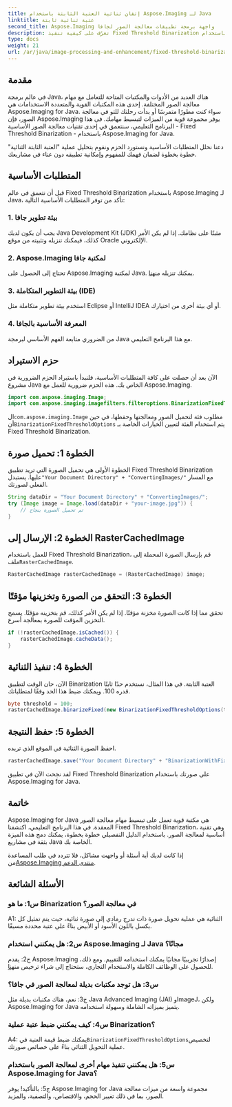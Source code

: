 ```yaml
---
title: إتقان ثنائية العتبة الثابتة باستخدام Aspose.Imaging لـ Java
linktitle: عتبة ثنائية ثابتة
second_title: Aspose.Imaging واجهة برمجة تطبيقات معالجة الصور لجافا
description: تعرّف على كيفية تنفيذ Fixed Threshold Binarization على الصور باستخدام Aspose.Imaging for Java.
type: docs
weight: 21
url: /ar/java/image-processing-and-enhancement/fixed-threshold-binarization/
---
```

## مقدمة

في عالم برمجة Java، هناك العديد من الأدوات والمكتبات المتاحة للتعامل مع مهام معالجة الصور المختلفة. إحدى هذه المكتبات القوية والمتعددة الاستخدامات هي Aspose.Imaging for Java. سواء كنت مطورًا متمرسًا أو بدأت رحلتك للتو في معالجة الصور، فإن Aspose.Imaging يوفر مجموعة قوية من الميزات لتبسيط مهامك. في هذا البرنامج التعليمي، سنتعمق في إحدى تقنيات معالجة الصور الأساسية - Fixed Threshold Binarization - باستخدام Aspose.Imaging for Java.

دعنا نحلل المتطلبات الأساسية ونستورد الحزم ونقوم بتحليل عملية "العتبة الثابتة الثنائية" خطوة بخطوة لضمان فهمك للمفهوم وإمكانية تطبيقه دون عناء في مشاريعك.

## المتطلبات الأساسية

قبل أن نتعمق في عالم Fixed Threshold Binarization باستخدام Aspose.Imaging لـ Java، تأكد من توفر المتطلبات الأساسية التالية:

### 1. بيئة تطوير جافا

يجب أن يكون لديك Java Development Kit (JDK) مثبتًا على نظامك. إذا لم يكن الأمر كذلك، فيمكنك تنزيله وتثبيته من موقع Oracle الإلكتروني.

### 2. Aspose.Imaging لمكتبة جافا

 تحتاج إلى الحصول على Aspose.Imaging لمكتبة Java. يمكنك تنزيله من[هنا](https://releases.aspose.com/imaging/java/).

### 3. بيئة التطوير المتكاملة (IDE)

استخدم بيئة تطوير متكاملة مثل Eclipse أو IntelliJ IDEA أو أي بيئة أخرى من اختيارك.

### 4. المعرفة الأساسية بالجافا

من الضروري متابعة الفهم الأساسي لبرمجة Java مع هذا البرنامج التعليمي.

## حزم الاستيراد

الآن بعد أن حصلت على كافة المتطلبات الأساسية، فلنبدأ باستيراد الحزم الضرورية في مشروع Java الخاص بك. هذه الحزم ضرورية للعمل مع Aspose.Imaging.

```java
import com.aspose.imaging.Image;
import com.aspose.imaging.imagefilters.filteroptions.BinarizationFixedThresholdOptions;
```

 ال`com.aspose.imaging.Image` مطلوب فئة لتحميل الصور ومعالجتها وحفظها، في حين أن`BinarizationFixedThresholdOptions` يتم استخدام الفئة لتعيين الخيارات الخاصة بـ Fixed Threshold Binarization.

## الخطوة 1: تحميل صورة

 الخطوة الأولى هي تحميل الصورة التي تريد تطبيق Fixed Threshold Binarization عليها. يستبدل`"Your Document Directory" + "ConvertingImages/"` مع المسار الفعلي لصورتك.

```java
String dataDir = "Your Document Directory" + "ConvertingImages/";
try (Image image = Image.load(dataDir + "your-image.jpg")) {
    // تم تحميل الصورة بنجاح
}
```

## الخطوة 2: الإرسال إلى RasterCachedImage

 للعمل باستخدام Fixed Threshold Binarization، قم بإرسال الصورة المحملة إلى ملف`RasterCachedImage`.

```java
RasterCachedImage rasterCachedImage = (RasterCachedImage) image;
```

## الخطوة 3: التحقق من الصورة وتخزينها مؤقتًا

تحقق مما إذا كانت الصورة مخزنة مؤقتًا. إذا لم يكن الأمر كذلك، قم بتخزينه مؤقتًا. يسمح التخزين المؤقت للصورة بمعالجة أسرع.

```java
if (!rasterCachedImage.isCached()) {
    rasterCachedImage.cacheData();
}
```

## الخطوة 4: تنفيذ الثنائية

الآن، حان الوقت لتطبيق Binarization العتبة الثابتة. في هذا المثال، نستخدم حدًا ثابتًا قدره 100. ويمكنك ضبط هذا الحد وفقًا لمتطلباتك.

```java
byte threshold = 100;
rasterCachedImage.binarizeFixed(new BinarizationFixedThresholdOptions(threshold));
```

## الخطوة 5: حفظ النتيجة

احفظ الصورة الثنائية في الموقع الذي تريده.

```java
rasterCachedImage.save("Your Document Directory" + "BinarizationWithFixedThreshold_out.jpg");
```

لقد نجحت الآن في تطبيق Fixed Threshold Binarization على صورتك باستخدام Aspose.Imaging for Java.

## خاتمة

Aspose.Imaging for Java هي مكتبة قوية تعمل على تبسيط مهام معالجة الصور المعقدة. في هذا البرنامج التعليمي، اكتشفنا Fixed Threshold Binarization، وهي تقنية أساسية لمعالجة الصور. باستخدام الدليل التفصيلي خطوة بخطوة، يمكنك دمج هذه الميزة بثقة في مشاريع Java الخاصة بك.

إذا كانت لديك أية أسئلة أو واجهت مشاكل، فلا تتردد في طلب المساعدة من[Aspose.Imaging منتدى الدعم](https://forum.aspose.com/).

## الأسئلة الشائعة

### س1: ما هو Binarization في معالجة الصور؟

A1: الثنائية هي عملية تحويل صورة ذات تدرج رمادي إلى صورة ثنائية، حيث يتم تمثيل كل بكسل باللون الأسود أو الأبيض بناءً على عتبة محددة مسبقًا.

### س2: هل يمكنني استخدام Aspose.Imaging لـ Java مجانًا؟

 ج2: يقدم Aspose.Imaging إصدارًا تجريبيًا مجانيًا يمكنك استخدامه للتقييم. ومع ذلك، للحصول على الوظائف الكاملة والاستخدام التجاري، ستحتاج إلى شراء ترخيص من[هنا](https://purchase.aspose.com/buy).

### س3: هل توجد مكتبات بديلة لمعالجة الصور في جافا؟

ج3: نعم، هناك مكتبات بديلة مثل Java Advanced Imaging (JAI) وImageJ، ولكن Aspose.Imaging for Java يتميز بميزاته الشاملة وسهولة استخدامه.

### س4: كيف يمكنني ضبط عتبة عملية Binarization؟

 A4: يمكنك ضبط قيمة العتبة في`BinarizationFixedThresholdOptions`لتخصيص عملية التحويل الثنائي بناءً على خصائص صورتك.

### س5: هل يمكنني تنفيذ مهام أخرى لمعالجة الصور باستخدام Aspose.Imaging for Java؟

ج5: بالتأكيد! يوفر Aspose.Imaging for Java مجموعة واسعة من ميزات معالجة الصور، بما في ذلك تغيير الحجم، والاقتصاص، والتصفية، والمزيد.